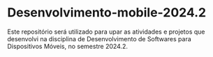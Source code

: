 # Desenvolvimento-mobile-2024.2

Este repositório será utilizado para upar as atividades e projetos que desenvolvi na disciplina de Desenvolvimento de Softwares para Dispositivos Móveis, no semestre 2024.2.
